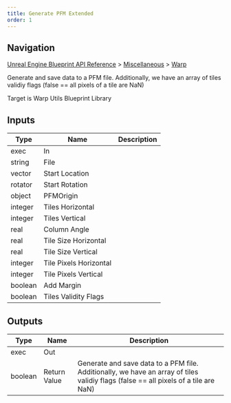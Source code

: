 ```yaml
---
title: Generate PFM Extended
order: 1
---
```

## Navigation

[Unreal Engine Blueprint API Reference](https://dev.epicgames.com/documentation/en-us/unreal-engine/BlueprintAPI) > [Miscellaneous](https://dev.epicgames.com/documentation/en-us/unreal-engine/BlueprintAPI/Miscellaneous) > [Warp](https://dev.epicgames.com/documentation/en-us/unreal-engine/BlueprintAPI/Miscellaneous/Warp)

Generate and save data to a PFM file. Additionally, we have an array of tiles validiy flags (false == all pixels of a tile are NaN)

Target is Warp Utils Blueprint Library

## Inputs

| Type | Name | Description |
| --- | --- | --- |
| exec | In |  |
| string | File |  |
| vector | Start Location |  |
| rotator | Start Rotation |  |
| object | PFMOrigin |  |
| integer | Tiles Horizontal |  |
| integer | Tiles Vertical |  |
| real | Column Angle |  |
| real | Tile Size Horizontal |  |
| real | Tile Size Vertical |  |
| integer | Tile Pixels Horizontal |  |
| integer | Tile Pixels Vertical |  |
| boolean | Add Margin |  |
| boolean | Tiles Validity Flags |  |

## Outputs

| Type | Name | Description |
| --- | --- | --- |
| exec | Out |  |
| boolean | Return Value | Generate and save data to a PFM file. Additionally, we have an array of tiles validiy flags (false == all pixels of a tile are NaN) |
